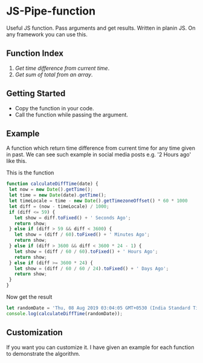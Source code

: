 # JS-Pipe-function

Useful JS function. Pass arguments and get results. Written in planin JS. On any framework you can use this.

## Function Index
1. _Get time difference from current time_. 
2. _Get sum of total from an array_.

## Getting Started

* Copy the function in your code.
* Call the function while passing the argument.

## Example

A function which return time difference from current time for any time given in past. We can see such example in social media posts e.g. '2 Hours ago' like this.
 
 This is the function
 ```javascript
function calculateDiffTime(date) {
  let now = new Date().getTime();
  let time = new Date(date).getTime();
  let timeLocale = time - new Date().getTimezoneOffset() * 60 * 1000
  let diff = (now - timeLocale) / 1000;
  if (diff <= 59) {
    let show = diff.toFixed() + ' Seconds Ago';
    return show;
  } else if (diff > 59 && diff < 3600) {
    let show = (diff / 60).toFixed() + ' Minutes Ago';
    return show;
  } else if (diff > 3600 && diff < 3600 * 24 - 1) {
    let show = (diff / 60 / 60).toFixed() + ' Hours Ago';
    return show;
  } else if (diff >= 3600 * 24) {
    let show = (diff / 60 / 60 / 24).toFixed() + ' Days Ago';
    return show;
  }
}
 
 ```
 
 Now get the result
 
```javascript
let randomDate = 'Thu, 08 Aug 2019 03:04:05 GMT+0530 (India Standard Time)';
console.log(calculateDiffTime(randomDate));
```

## Customization

If you want you can customize it. I have given an example for each function to demonstrate the algorithm.
